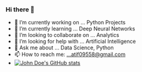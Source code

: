 ### Hi there 👋

- 🔭 I’m currently working on ... Python Projects
- 🌱 I’m currently learning ... Deep Neural Networks
- 👯 I’m looking to collaborate on ... Analytics
- 🤔 I’m looking for help with ... Artificial Intelligence
- 💬 Ask me about ...  Data Science, Python
- 📫 How to reach me: ...atif09558@gmail.com
- [![John Doe's GitHub stats](https://github-readme-stats.vercel.app/api?username=john-doe)](https://github.com/anuraghazra/github-readme-stats)


<!--
**Atif255/Atif255** is a ✨ _special_ ✨ repository because its `README.md` (this file) appears on your GitHub profile.

Here are some ideas to get you started:

- 🔭 I’m currently working on ... Analytics
- 🌱 I’m currently learning ... Artifiial Intelligence
- 👯 I’m looking to collaborate on ... 
- 🤔 I’m looking for help with ...
- 💬 Ask me about ...
- 📫 How to reach me: ...
- 😄 Pronouns: ...
- ⚡ Fun fact: ...
-->
